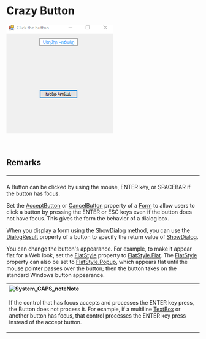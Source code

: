 # Crazy Button

<p align="centre">
<img src="https://github.com/VanHakobyan/mouseButton/blob/master/GIF123.gif">
</p>
<br>

<div><h2 class="LW_CollapsibleArea_TitleDiv"><div><a class="LW_CollapsibleArea_TitleAhref" title="" role="heading"><span class="cl_CollapsibleArea_expanding LW_CollapsibleArea_Img"></span><span class="LW_CollapsibleArea_Title">Remarks</span></a><div id="Anchor_7" class="LW_CollapsibleArea_Anchor_Div active"><a href="/en-us/library/system.windows.forms.button(v=vs.110).aspx#Anchor_7" class="LW_CollapsibleArea_Anchor_Img" title="Right-click to copy and share the link for this section"></a></div><div class="LW_CollapsibleArea_HrDiv"><hr class="LW_CollapsibleArea_Hr"></div></div></h2><div class="sectionblock"><div class="section"><p>A <span class="selflink">Button</span> can be clicked by using the mouse, ENTER key, or SPACEBAR if the button has focus.</p><p>Set the <a href="https://msdn.microsoft.com/en-us/library/system.windows.forms.form.acceptbutton(v=vs.110).aspx"><span xmlns="">AcceptButton</span></a> or <a href="https://msdn.microsoft.com/en-us/library/system.windows.forms.form.cancelbutton(v=vs.110).aspx"><span xmlns="">CancelButton</span></a> property of a <a href="https://msdn.microsoft.com/en-us/library/system.windows.forms.form(v=vs.110).aspx">Form</a> to allow users to click a button by pressing the ENTER or ESC keys even if the button does not have focus. This gives the form the behavior of a dialog box.</p><p>When you display a form using the <a href="https://msdn.microsoft.com/en-us/library/c7ykbedk(v=vs.110).aspx">ShowDialog</a> method, you can use the <a href="https://msdn.microsoft.com/en-us/library/system.windows.forms.button.dialogresult(v=vs.110).aspx"><span xmlns="">DialogResult</span></a> property of a button to specify the return value of <a href="https://msdn.microsoft.com/en-us/library/c7ykbedk(v=vs.110).aspx">ShowDialog</a>.</p><p>You can change the button's appearance. For example, to make it appear flat for a Web look, set the <a href="https://msdn.microsoft.com/en-us/library/system.windows.forms.buttonbase.flatstyle(v=vs.110).aspx"><span xmlns="">FlatStyle</span></a> property to <a href="https://msdn.microsoft.com/en-us/library/system.windows.forms.flatstyle(v=vs.110).aspx">FlatStyle<span xmlns="">.</span>Flat</a>. The <a href="https://msdn.microsoft.com/en-us/library/system.windows.forms.buttonbase.flatstyle(v=vs.110).aspx"><span xmlns="">FlatStyle</span></a> property can also be set to <a href="https://msdn.microsoft.com/en-us/library/system.windows.forms.flatstyle(v=vs.110).aspx">FlatStyle<span xmlns="">.</span>Popup</a>, which appears flat until the mouse pointer passes over the button; then the button takes on the standard Windows button appearance.</p><div class="alert"><div class="contentTableWrapper"><table summary="table"><tbody><tr><th align="left" scope="col"><span><img id="s-e6f6a65cf14f462597b64ac058dbe1d0-system-media-system-caps-note" alt="System_CAPS_note" src="https://i-msdn.sec.s-msft.com/dynimg/IC101471.jpeg" title="System_CAPS_note" xmlns=""></span><span class="alertTitle">Note </span></th></tr><tr><td><p>If the control that has focus accepts and processes the ENTER key press, the <span class="selflink">Button</span> does not process it. For example, if a multiline <a href="https://msdn.microsoft.com/en-us/library/system.windows.forms.textbox(v=vs.110).aspx">TextBox</a> or another button has focus, that control processes the ENTER key press instead of the accept button.</p></td></tr></tbody></table></div></div></div></div></div>
